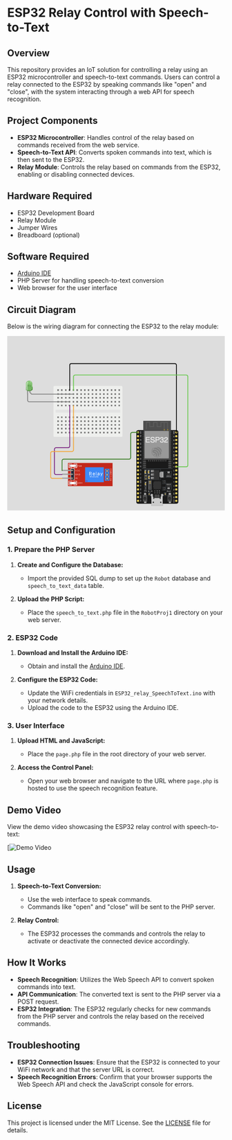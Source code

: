 # ESP32 Relay Control with Speech-to-Text

## Overview

This repository provides an IoT solution for controlling a relay using an ESP32 microcontroller and speech-to-text commands. Users can control a relay connected to the ESP32 by speaking commands like "open" and "close", with the system interacting through a web API for speech recognition.

## Project Components

- **ESP32 Microcontroller**: Handles control of the relay based on commands received from the web service.
- **Speech-to-Text API**: Converts spoken commands into text, which is then sent to the ESP32.
- **Relay Module**: Controls the relay based on commands from the ESP32, enabling or disabling connected devices.

## Hardware Required

- ESP32 Development Board
- Relay Module
- Jumper Wires
- Breadboard (optional)

## Software Required

- [Arduino IDE](https://www.arduino.cc/en/software)
- PHP Server for handling speech-to-text conversion
- Web browser for the user interface

## Circuit Diagram

Below is the wiring diagram for connecting the ESP32 to the relay module:

![Circuit Diagram](https://github.com/shathalshehri/Voice-Controlled-Relay-ESP32/blob/main/circuit.png)

## Setup and Configuration

### 1. Prepare the PHP Server

1. **Create and Configure the Database:**
   - Import the provided SQL dump to set up the `Robot` database and `speech_to_text_data` table.

2. **Upload the PHP Script:**
   - Place the `speech_to_text.php` file in the `RobotProj1` directory on your web server.

### 2. ESP32 Code

1. **Download and Install the Arduino IDE:**
   - Obtain and install the [Arduino IDE](https://www.arduino.cc/en/software).

2. **Configure the ESP32 Code:**
   - Update the WiFi credentials in `ESP32_relay_SpeechToText.ino` with your network details.
   - Upload the code to the ESP32 using the Arduino IDE.

### 3. User Interface

1. **Upload HTML and JavaScript:**
   - Place the `page.php` file in the root directory of your web server.

2. **Access the Control Panel:**
   - Open your web browser and navigate to the URL where `page.php` is hosted to use the speech recognition feature.

## Demo Video

View the demo video showcasing the ESP32 relay control with speech-to-text:

[![Demo Video](https://drive.google.com/file/d/1UB3mt-bV5alMFO0D3y7VS1I3aJXT1VKC/view?usp=sharing)

## Usage

1. **Speech-to-Text Conversion:**
   - Use the web interface to speak commands.
   - Commands like "open" and "close" will be sent to the PHP server.

2. **Relay Control:**
   - The ESP32 processes the commands and controls the relay to activate or deactivate the connected device accordingly.

## How It Works

- **Speech Recognition**: Utilizes the Web Speech API to convert spoken commands into text.
- **API Communication**: The converted text is sent to the PHP server via a POST request.
- **ESP32 Integration**: The ESP32 regularly checks for new commands from the PHP server and controls the relay based on the received commands.

## Troubleshooting

- **ESP32 Connection Issues**: Ensure that the ESP32 is connected to your WiFi network and that the server URL is correct.
- **Speech Recognition Errors**: Confirm that your browser supports the Web Speech API and check the JavaScript console for errors.

## License

This project is licensed under the MIT License. See the [LICENSE](LICENSE) file for details.

